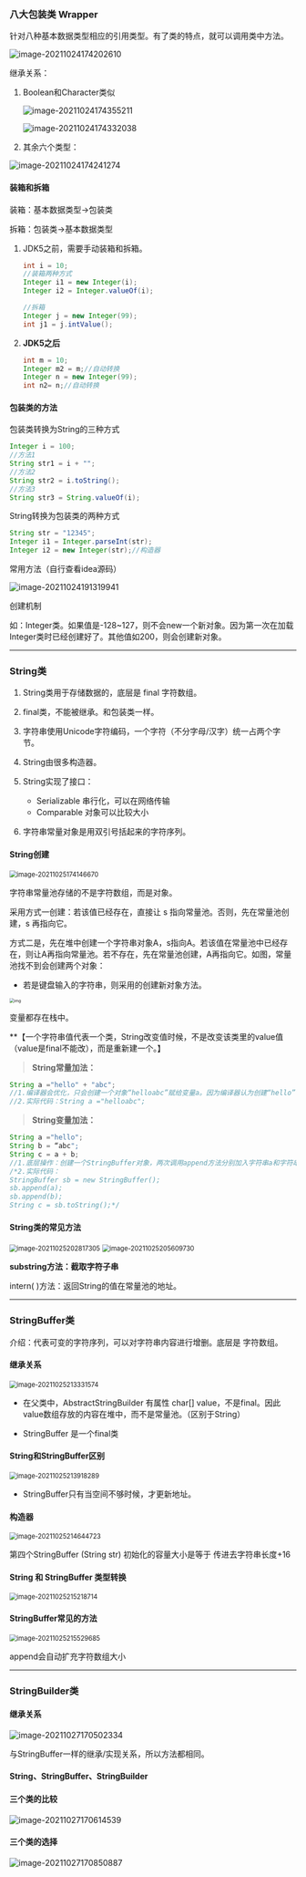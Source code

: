 

###  八大包装类 Wrapper

针对八种基本数据类型相应的引用类型。有了类的特点，就可以调用类中方法。

![image-20211024174202610](C:\Users\10275\AppData\Roaming\Typora\typora-user-images\image-20211024174202610.png)

继承关系：

1. Boolean和Character类似

   ![image-20211024174355211](C:\Users\10275\AppData\Roaming\Typora\typora-user-images\image-20211024174355211.png)

   ![image-20211024174332038](C:\Users\10275\AppData\Roaming\Typora\typora-user-images\image-20211024174332038.png)

2. 其余六个类型：

![image-20211024174241274](C:\Users\10275\AppData\Roaming\Typora\typora-user-images\image-20211024174241274.png)

  

#### 装箱和拆箱

装箱：基本数据类型->包装类

拆箱：包装类->基本数据类型

1. JDK5之前，需要手动装箱和拆箱。

   ```java
   int i = 10;
   //装箱两种方式
   Integer i1 = new Integer(i);
   Integer i2 = Integer.valueOf(i);
   
   //拆箱
   Integer j = new Integer(99);
   int j1 = j.intValue();
   ```

2. **JDK5之后**

   ```java
   int m = 10;
   Integer m2 = m;//自动转换
   Integer n = new Integer(99);
   int n2= n;//自动转换
   ```

   

#### 包装类的方法

包装类转换为String的三种方式

```java
Integer i = 100;
//方法1
String str1 = i + ""; 
//方法2
String str2 = i.toString();
//方法3 
String str3 = String.valueOf(i);
```

String转换为包装类的两种方式

```java
String str = "12345";
Integer i1 = Integer.parseInt(str);
Integer i2 = new Integer(str);//构造器
```

常用方法（自行查看idea源码）

![image-20211024191319941](C:\Users\10275\AppData\Roaming\Typora\typora-user-images\image-20211024191319941.png)

创建机制

​	如：Integer类。如果值是-128~127，则不会new一个新对象。因为第一次在加载Integer类时已经创建好了。其他值如200，则会创建新对象。



---

### String类

1. String类用于存储数据的，底层是 final 字符数组。

2. final类，不能被继承。和包装类一样。
3. 字符串使用Unicode字符编码，一个字符（不分字母/汉字）统一占两个字节。
4. String由很多构造器。
5. String实现了接口：
   - Serializable 串行化，可以在网络传输
   - Comparable 对象可以比较大小

6. 字符串常量对象是用双引号括起来的字符序列。



#### String创建

<img src="C:\Users\10275\AppData\Roaming\Typora\typora-user-images\image-20211025174146670.png" alt="image-20211025174146670" style="zoom:80%;" />

字符串常量池存储的不是字符数组，而是对象。

采用方式一创建：若该值已经存在，直接让 s 指向常量池。否则，先在常量池创建，s 再指向它。

方式二是，先在堆中创建一个字符串对象A，s指向A。若该值在常量池中已经存在，则让A再指向常量池。若不存在，先在常量池创建，A再指向它。如图，常量池找不到会创建两个对象：

- 若是键盘输入的字符串，则采用的创建新对象方法。

<img src="https://pic3.zhimg.com/v2-15ac8e19a91c746e1b77fa06ca36d58e_b.jpg" alt="img" style="zoom:50%;" />

变量都存在栈中。

**【一个字符串值代表一个类，String改变值时候，不是改变该类里的value值（value是final不能改），而是重新建一个。】

> **String常量加法：**

```java
String a ="hello" + "abc";
//1.编译器会优化，只会创建一个对象“helloabc”赋给变量a。因为编译器认为创建“hello” “abc”没人用，造成浪费。
//2.实际代码：String a ="helloabc";
```

> **String变量加法：**

```java
String a ="hello";
String b = “abc";
String c = a + b;
//1.底层操作：创建一个StringBuffer对象，两次调用append方法分别加入字符串a和字符串b。最后用toString方法，转换回String类型。所以一共会创建三个对象。
/*2.实际代码：
StringBuffer sb = new StringBuffer();
sb.append(a);
sb.append(b);
String c = sb.toString();*/
```



#### String类的常见方法

<img src="C:\Users\10275\AppData\Roaming\Typora\typora-user-images\image-20211025202817305.png" alt="image-20211025202817305" style="zoom:80%;" />

<img src="C:\Users\10275\AppData\Roaming\Typora\typora-user-images\image-20211025205609730.png" alt="image-20211025205609730" style="zoom:80%;" />

**substring方法：截取字符子串**

intern( )方法：返回String的值在常量池的地址。

---

### StringBuffer类

介绍：代表可变的字符序列，可以对字符串内容进行增删。底层是 字符数组。

#### **继承关系**

<img src="C:\Users\10275\AppData\Roaming\Typora\typora-user-images\image-20211025213331574.png" alt="image-20211025213331574" style="zoom:80%;" />

- 在父类中，AbstractStringBuilder 有属性 char[] value，不是final。因此 value数组存放的内容在堆中，而不是常量池。（区别于String）

- StringBuffer 是一个final类

  

#### **String和StringBuffer区别**

<img src="C:\Users\10275\AppData\Roaming\Typora\typora-user-images\image-20211025213918289.png" alt="image-20211025213918289" style="zoom: 80%;" />

+ StringBuffer只有当空间不够时候，才更新地址。

  

#### **构造器**

<img src="C:\Users\10275\AppData\Roaming\Typora\typora-user-images\image-20211025214644723.png" alt="image-20211025214644723" style="zoom:80%;" />

第四个StringBuffer (String str) 初始化的容量大小是等于 传进去字符串长度+16

#### **String 和 StringBuffer 类型转换**

<img src="C:\Users\10275\AppData\Roaming\Typora\typora-user-images\image-20211025215218714.png" alt="image-20211025215218714" style="zoom:80%;" />



#### StringBuffer常见的方法

<img src="C:\Users\10275\AppData\Roaming\Typora\typora-user-images\image-20211025215529685.png" alt="image-20211025215529685" style="zoom:80%;" />

append会自动扩充字符数组大小

---

### StringBuilder类



#### 继承关系

![image-20211027170502334](C:\Users\10275\AppData\Roaming\Typora\typora-user-images\image-20211027170502334.png)

与StringBuffer一样的继承/实现关系，所以方法都相同。  



#### String、StringBuffer、StringBuilder

#### 三个类的比较 

![image-20211027170614539](C:\Users\10275\AppData\Roaming\Typora\typora-user-images\image-20211027170614539.png)

#### 三个类的选择

![image-20211027170850887](C:\Users\10275\AppData\Roaming\Typora\typora-user-images\image-20211027170850887.png)

